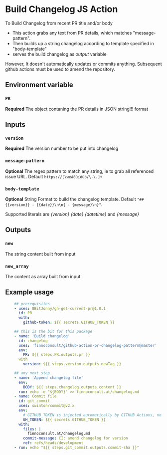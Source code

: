 # Build Changelog JS Action

To Build Changelog from recent PR title and/or body

- This action grabs any text from PR details, which matches "message-pattern".
- Then builds up a string changelog according to template specified in "body-template"
- serves the build changelog as *output* variable

However, It doesn't automatically updates or commits anything. Subsequent github actions must be used to amend the repository.

## Environment variable


### `PR`

**Required** The object contaning the PR details in JSON string!!! format


## Inputs

### `version`

**Required** The version number to be put into changelog

### `message-pattern`

**Optional** The regex pattern to match any string, ie to grab all referenced issue URL. Default `https://[\wéáőúíóüö/\-\.]+`
### `body-template`

**Optional** String Format to build the changelog template. Default `"## {{version}} - {{date}}\n\n{ - {message}\n}"`.

Supported literals are *{version} {date} {datetime}* and *{message}*

## Outputs

### `new`

The string content built from input

### `new_array`

The content as array built from input

<!-- ### `diff`

The changelog difference compare to the last tag, **currently not implemented!** -->


## Example usage
```yaml
    ## prerequisites
    - uses: 8BitJonny/gh-get-current-pr@1.0.1
      id: PR
      with:
        github-token: ${{ secrets.GITHUB_TOKEN }}

    ## this is the bit for this package
    - name: 'Build changelog'
      id: changelog
      uses: 'finnoconsult/github-action-pr-changelog-pattern@master'
      env:
        PR: ${{ steps.PR.outputs.pr }}
      with
        version: ${{ steps.version.outputs.newTag }}

    ## any next step
    - name: 'Append changelog file'
      env:
        BODY: ${{ steps.changelog.outputs.content }}
      run: echo -e "${BODY}" >> finnoconsult.at/changelog.md
    - name: Commit file
      id: git_commit
      uses: swinton/commit@v2.x
      env:
        # GITHUB_TOKEN is injected automatically by GITHUB Actions, no further setup is needed
        GH_TOKEN: ${{ secrets.GITHUB_TOKEN }}
      with:
        files: |
          finnoconsult.at/changelog.md
        commit-message: CI: amend changelog for version
        ref: refs/heads/development
    - run: echo "${{ steps.git_commit.outputs.commit-sha }}"
```